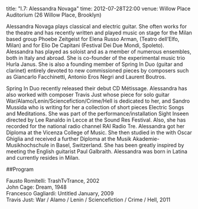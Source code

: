 title: "I.7: Alessandra Novaga"
time: 2012-07-28T22:00
venue: Willow Place Auditorium (26 Willow Place, Brooklyn)

Alessandra Novaga plays classical and electric guitar. She often works for the theatre and has recently written and played music on stage for the Milan based group Phoebe Zeitgeist for Elena Russo Arman, (Teatro dell’Elfo, Milan) and for Elio De Capitani (Festival Dei Due Mondi, Spoleto). Alessandra has played as soloist and as a member of numerous ensembles, both in Italy and abroad. She is co-founder of the experimental music trio Hurla Janus. She is also a founding member of Spring In Duo (guitar and clarinet) entirely devoted to new commissioned pieces by composers such as Giancarlo Facchinetti, Antonio Eros Negri and Laurent Boutros. 

Spring In Duo recently released their debut CD Métissage. Alessandra has also worked with composer Travis Just whose piece for solo guitar War/Alamo/Lenin/Sciencefiction/Crime/Hell is dedicated to her, and Sandro Mussida who is writing for her a collection of short pieces Electric Songs and Meditations. She was part of the performance/installation Sight Inseen directed by Lee Ranaldo in Lecce at the Sound Res Festival. Also, she has recorded for the national radio channel RAI Radio Tre. Alessandra got her Diploma at the Vicenza College of Music. She then studied in the with Oscar Ghiglia and received a further Diploma at the Musik Akademie-Musikhochschule in Basel, Switzerland. She has been greatly inspired by meeting the English guitarist Paul Galbraith. Alessandra was born in Latina and currently resides in Milan.

##Program

Fausto Romitelli: TrashTvTrance, 2002  
John Cage: Dream, 1948  
Francesco Gagliardi: Untitled January, 2009  
Travis Just: War / Alamo / Lenin / Sciencefiction / Crime / Hell, 2011